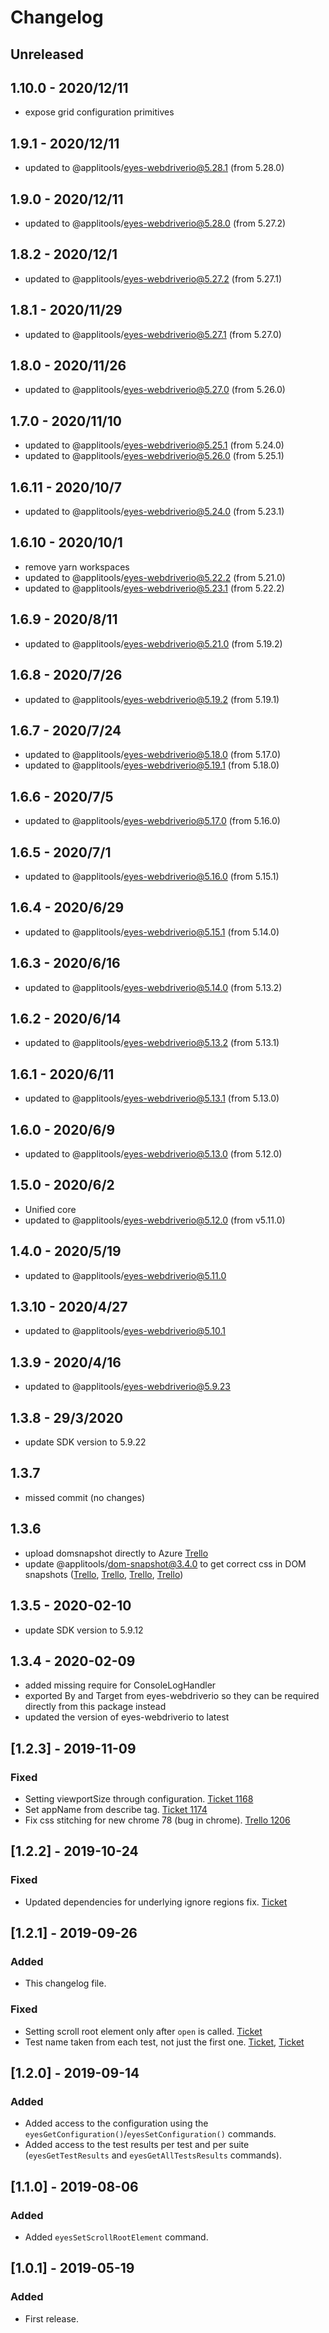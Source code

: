 # Changelog

## Unreleased


## 1.10.0 - 2020/12/11

- expose grid configuration primitives

## 1.9.1 - 2020/12/11

- updated to @applitools/eyes-webdriverio@5.28.1 (from 5.28.0)

## 1.9.0 - 2020/12/11

- updated to @applitools/eyes-webdriverio@5.28.0 (from 5.27.2)

## 1.8.2 - 2020/12/1

- updated to @applitools/eyes-webdriverio@5.27.2 (from 5.27.1)

## 1.8.1 - 2020/11/29

- updated to @applitools/eyes-webdriverio@5.27.1 (from 5.27.0)

## 1.8.0 - 2020/11/26

- updated to @applitools/eyes-webdriverio@5.27.0 (from 5.26.0)

## 1.7.0 - 2020/11/10

- updated to @applitools/eyes-webdriverio@5.25.1 (from 5.24.0)
- updated to @applitools/eyes-webdriverio@5.26.0 (from 5.25.1)

## 1.6.11 - 2020/10/7

- updated to @applitools/eyes-webdriverio@5.24.0 (from 5.23.1)

## 1.6.10 - 2020/10/1

- remove yarn workspaces
- updated to @applitools/eyes-webdriverio@5.22.2 (from 5.21.0)
- updated to @applitools/eyes-webdriverio@5.23.1 (from 5.22.2)

## 1.6.9 - 2020/8/11

- updated to @applitools/eyes-webdriverio@5.21.0 (from 5.19.2)

## 1.6.8 - 2020/7/26

- updated to @applitools/eyes-webdriverio@5.19.2 (from 5.19.1)

## 1.6.7 - 2020/7/24

- updated to @applitools/eyes-webdriverio@5.18.0 (from 5.17.0)
- updated to @applitools/eyes-webdriverio@5.19.1 (from 5.18.0)

## 1.6.6 - 2020/7/5

- updated to @applitools/eyes-webdriverio@5.17.0 (from 5.16.0)

## 1.6.5 - 2020/7/1

- updated to @applitools/eyes-webdriverio@5.16.0 (from 5.15.1)

## 1.6.4 - 2020/6/29

- updated to @applitools/eyes-webdriverio@5.15.1 (from 5.14.0)

## 1.6.3 - 2020/6/16

- updated to @applitools/eyes-webdriverio@5.14.0 (from 5.13.2)

## 1.6.2 - 2020/6/14

- updated to @applitools/eyes-webdriverio@5.13.2 (from 5.13.1)

## 1.6.1 - 2020/6/11

- updated to @applitools/eyes-webdriverio@5.13.1 (from 5.13.0)

## 1.6.0 - 2020/6/9

- updated to @applitools/eyes-webdriverio@5.13.0 (from 5.12.0)

## 1.5.0 - 2020/6/2

- Unified core
- updated to @applitools/eyes-webdriverio@5.12.0 (from v5.11.0)

## 1.4.0 - 2020/5/19

- updated to @applitools/eyes-webdriverio@5.11.0

## 1.3.10 - 2020/4/27

- updated to @applitools/eyes-webdriverio@5.10.1

## 1.3.9 - 2020/4/16

- updated to @applitools/eyes-webdriverio@5.9.23

## 1.3.8 - 29/3/2020

- update SDK version to 5.9.22

## 1.3.7

- missed commit (no changes)

## 1.3.6

- upload domsnapshot directly to Azure [Trello](https://trello.com/c/ZCLJo8Fy/241-upload-dom-directly-to-azure)
- update @applitools/dom-snapshot@3.4.0 to get correct css in DOM snapshots ([Trello](https://trello.com/c/3BFtM4hx/188-hidden-spinners-in-text-field-are-visible-in-firefox), [Trello](https://trello.com/c/S4XT7ONp/192-vg-dom-snapshot-deletes-duplicate-keys-from-css-rules), [Trello](https://trello.com/c/mz8CKKB7/173-selector-not-seen-as-it-should-be-issue-with-css-variable), [Trello](https://trello.com/c/KZ25vktg/245-edge-screenshot-different-from-chrome-and-ff))

## 1.3.5 - 2020-02-10

- update SDK version to 5.9.12

## 1.3.4 - 2020-02-09
- added missing require for ConsoleLogHandler
- exported By and Target from eyes-webdriverio so they can be required directly from this package instead
- updated the version of eyes-webdriverio to latest

## [1.2.3] - 2019-11-09 
### Fixed
- Setting viewportSize through configuration. [Ticket 1168](https://trello.com/c/yPqI3erm)
- Set appName from describe tag. [Ticket 1174](https://trello.com/c/gIlKtwZU)
- Fix css stitching for new chrome 78 (bug in chrome). [Trello 1206](https://trello.com/c/euVqe1Sv)

## [1.2.2] - 2019-10-24
### Fixed
- Updated dependencies for underlying ignore regions fix. [Ticket](https://trello.com/c/E97HesbG)

## [1.2.1] - 2019-09-26
### Added
- This changelog file.
### Fixed
- Setting scroll root element only after `open` is called. [Ticket](https://trello.com/c/0NRouZgA)
- Test name taken from each test, not just the first one.  [Ticket](https://trello.com/c/eOhBTH5r), [Ticket](https://trello.com/c/0NRouZgA)

## [1.2.0] - 2019-09-14
### Added
- Added access to the configuration using the `eyesGetConfiguration()`/`eyesSetConfiguration()` commands.
- Added access to the test results per test and per suite (`eyesGetTestResults` and `eyesGetAllTestsResults` commands).

## [1.1.0] - 2019-08-06
### Added
- Added `eyesSetScrollRootElement` command.

## [1.0.1] - 2019-05-19
### Added
- First release.
 
 
